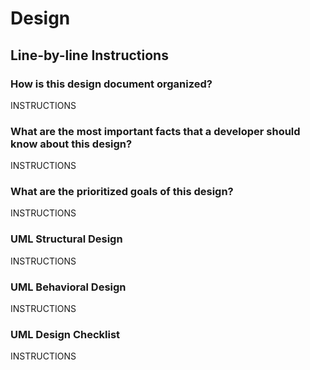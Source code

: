 # Design

## Line-by-line Instructions

### How is this design document organized?

INSTRUCTIONS

### What are the most important facts that a developer should know about this design?

INSTRUCTIONS

### What are the prioritized goals of this design?

INSTRUCTIONS

### UML Structural Design

INSTRUCTIONS

### UML Behavioral Design

INSTRUCTIONS

### UML Design Checklist

INSTRUCTIONS
